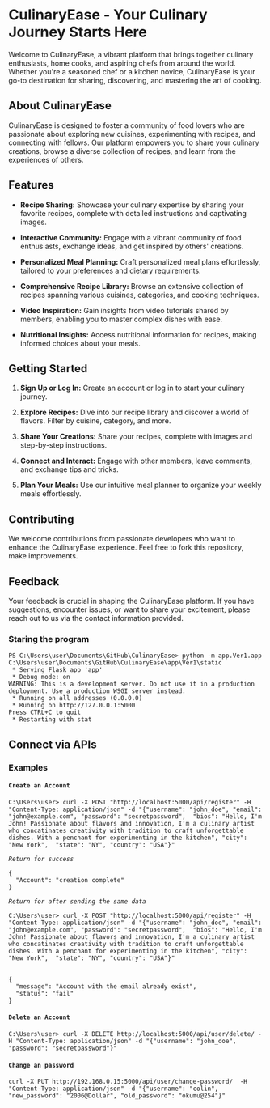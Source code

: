 # CulinaryEase - Your Culinary Journey Starts Here

Welcome to CulinaryEase, a vibrant platform that brings together culinary enthusiasts, home cooks, and aspiring chefs from around the world. Whether you're a seasoned chef or a kitchen novice, CulinaryEase is your go-to destination for sharing, discovering, and mastering the art of cooking.

## About CulinaryEase

CulinaryEase is designed to foster a community of food lovers who are passionate about exploring new cuisines, experimenting with recipes, and connecting with fellows. Our platform empowers you to share your culinary creations, browse a diverse collection of recipes, and learn from the experiences of others.

## Features

- **Recipe Sharing:** Showcase your culinary expertise by sharing your favorite recipes, complete with detailed instructions and captivating images.

- **Interactive Community:** Engage with a vibrant community of food enthusiasts, exchange ideas, and get inspired by others' creations.

- **Personalized Meal Planning:** Craft personalized meal plans effortlessly, tailored to your preferences and dietary requirements.

- **Comprehensive Recipe Library:** Browse an extensive collection of recipes spanning various cuisines, categories, and cooking techniques.

- **Video Inspiration:** Gain insights from video tutorials shared by members, enabling you to master complex dishes with ease.

- **Nutritional Insights:** Access nutritional information for recipes, making informed choices about your meals.

## Getting Started

1. **Sign Up or Log In:** Create an account or log in to start your culinary journey.

2. **Explore Recipes:** Dive into our recipe library and discover a world of flavors. Filter by cuisine, category, and more.

3. **Share Your Creations:** Share your recipes, complete with images and step-by-step instructions.

4. **Connect and Interact:** Engage with other members, leave comments, and exchange tips and tricks.
5. **Plan Your Meals:** Use our intuitive meal planner to organize your weekly meals effortlessly.
## Contributing

We welcome contributions from passionate developers who want to enhance the CulinaryEase experience. Feel free to fork this repository, make improvements.
## Feedback

Your feedback is crucial in shaping the CulinaryEase platform. If you have suggestions, encounter issues, or want to share your excitement, please reach out to us via the contact information provided.

### Staring the program
```
PS C:\Users\user\Documents\GitHub\CulinaryEase> python -m app.Ver1.app
C:\Users\user\Documents\GitHub\CulinaryEase\app\Ver1\static
 * Serving Flask app 'app'
 * Debug mode: on
WARNING: This is a development server. Do not use it in a production deployment. Use a production WSGI server instead.
 * Running on all addresses (0.0.0.0)
 * Running on http://127.0.0.1:5000
Press CTRL+C to quit   
 * Restarting with stat
```
## Connect via APIs

### Examples
#### `Create an Account`
```
C:\Users\user> curl -X POST "http://localhost:5000/api/register" -H "Content-Type: application/json" -d "{"username": "john_doe", "email": "john@example.com", "password": "secretpassword",  "bios": "Hello, I'm John! Passionate about flavors and innovation, I'm a culinary artist who concatinates creativity with tradition to craft unforgettable dishes. With a penchant for experimenting in the kitchen", "city": "New York",  "state": "NY", "country": "USA"}"
```

_`Return for success`_
```
{
  "Account": "creation complete"
}
```

_`Return for after sending the same data`_
```
C:\Users\user> curl -X POST "http://localhost:5000/api/register" -H "Content-Type: application/json" -d "{"username": "john_doe", "email": "john@example.com", "password": "secretpassword",  "bios": "Hello, I'm John! Passionate about flavors and innovation, I'm a culinary artist who concatinates creativity with tradition to craft unforgettable dishes. With a penchant for experimenting in the kitchen", "city": "New York",  "state": "NY", "country": "USA"}"


{
  "message": "Account with the email already exist",
  "status": "fail"
}
```

#### `Delete an Account`
```
C:\Users\user> curl -X DELETE http://localhost:5000/api/user/delete/ -H "Content-Type: application/json" -d "{"username": "john_doe", "password": "secretpassword"}"
```

#### `Change an password`

```
curl -X PUT http://192.168.0.15:5000/api/user/change-password/  -H "Content-Type: application/json" -d "{"username": "colin", "new_password": "2006@Dollar", "old_password": "okumu@254"}"
```
